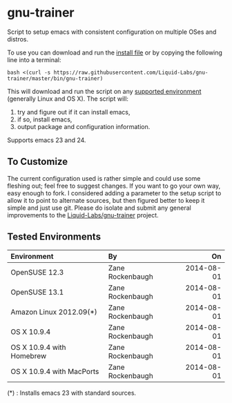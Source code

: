 gnu-trainer
===========

Script to setup emacs with consistent configuration on multiple OSes and distros.

To use you can download and run the [install file](https://raw.githubusercontent.com/Liquid-Labs/gnu-trainer/master/bin/gnu-trainer) or by copying the following line into a terminal:

```
bash <(curl -s https://raw.githubusercontent.com/Liquid-Labs/gnu-trainer/master/bin/gnu-trainer)
```

This will download and run the script on any [supported environment](#tested-environments) (generally Linux and OS X). The script will:

1) try and figure out if it can install emacs,
2) if so, install emacs,
3) output package and configuration information.

Supports emacs 23 and 24.

To Customize
------------

The current configuration used is rather simple and could use some fleshing out; feel free to suggest changes. If you want to go your own way, easy enough to fork. I considered adding a parameter to the setup script to allow it to point to alternate sources, but then figured better to keep it simple and just use git. Please do isolate and submit any general improvements to the [Liquid-Labs/gnu-trainer](https://github.com/Liquid-Labs/gnu-trainer) project.

Tested Environments
-------------------

|Environment|By|On|
|:-----|:----|----:|
|OpenSUSE 12.3|Zane Rockenbaugh|2014-08-01|
|OpenSUSE 13.1|Zane Rockenbaugh|2014-08-01|
|Amazon Linux 2012.09(*)|Zane Rockenbaugh|2014-08-01|
|OS X 10.9.4|Zane Rockenbaugh|2014-08-01|
|OS X 10.9.4 with Homebrew|Zane Rockenbaugh|2014-08-01|
|OS X 10.9.4 with MacPorts|Zane Rockenbaugh|2014-08-01|

(*) : Installs emacs 23 with standard sources.
